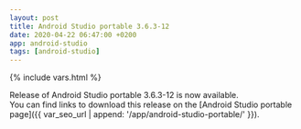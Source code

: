 ```yaml
---
layout: post
title: Android Studio portable 3.6.3-12
date: 2020-04-22 06:47:00 +0200
app: android-studio
tags: [android-studio]
---
```

{% include vars.html %}

Release of Android Studio portable 3.6.3-12 is now available.<br />
You can find links to download this release on the [Android Studio portable page]({{ var_seo_url | append: '/app/android-studio-portable/' }}).